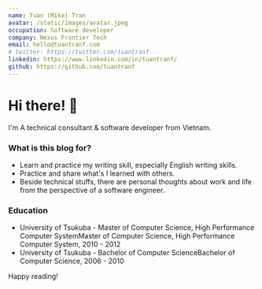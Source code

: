 ```yaml
---
name: Tuan (Mike) Tran
avatar: /static/images/avatar.jpeg
occupation: Software developer
company: Nexus Frontier Tech
email: hello@tuantranf.com
# twitter: https://twitter.com/tuantranf
linkedin: https://www.linkedin.com/in/tuantranf/
github: https://github.com/tuantranf
---
```


# Hi there! 👋

I'm A technical consultant & software developer from Vietnam.

### What is this blog for?

- Learn and practice my writing skill, especially English writing skills.
- Practice and share what's I learned with others.
- Beside technical stuffs, there are personal thoughts about work and life from the perspective of a software engineer.

### Education

- University of Tsukuba - Master of Computer Science, High Performance Computer SystemMaster of Computer Science, High Performance Computer System, 2010 - 2012
- University of Tsukuba - Bachelor of Computer ScienceBachelor of Computer Science, 2006 - 2010

Happy reading!
